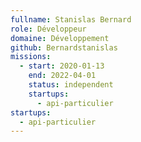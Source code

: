 ```yaml
---
fullname: Stanislas Bernard
role: Développeur
domaine: Développement
github: Bernardstanislas
missions:
  - start: 2020-01-13
    end: 2022-04-01
    status: independent
    startups:
      - api-particulier
startups:
  - api-particulier
---
```

